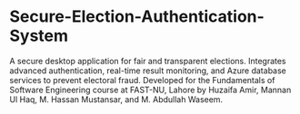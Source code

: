 # Secure-Election-Authentication-System
A secure desktop application for fair and transparent elections. Integrates advanced authentication, real-time result monitoring, and Azure database services to prevent electoral fraud. Developed for the Fundamentals of Software Engineering course at FAST-NU, Lahore by Huzaifa Amir, Mannan Ul Haq, M. Hassan Mustansar, and M. Abdullah Waseem.
